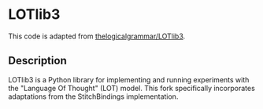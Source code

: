 # LOTlib3

This code is adapted from [thelogicalgrammar/LOTlib3](https://github.com/thelogicalgrammar/LOTlib3/tree/master/StitchBindings).

## Description

LOTlib3 is a Python library for implementing and running experiments with the "Language Of Thought" (LOT) model. This fork specifically incorporates adaptations from the StitchBindings implementation.